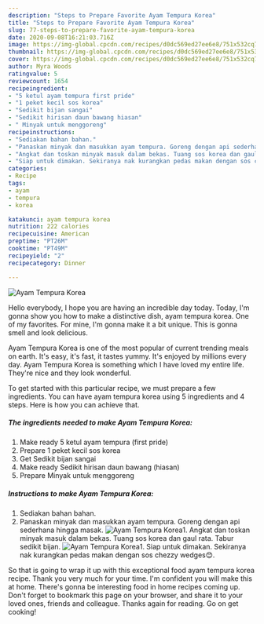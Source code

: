 ```yaml
---
description: "Steps to Prepare Favorite Ayam Tempura Korea"
title: "Steps to Prepare Favorite Ayam Tempura Korea"
slug: 77-steps-to-prepare-favorite-ayam-tempura-korea
date: 2020-09-08T16:21:03.716Z
image: https://img-global.cpcdn.com/recipes/d0dc569ed27ee6e8/751x532cq70/ayam-tempura-korea-resipi-foto-utama.jpg
thumbnail: https://img-global.cpcdn.com/recipes/d0dc569ed27ee6e8/751x532cq70/ayam-tempura-korea-resipi-foto-utama.jpg
cover: https://img-global.cpcdn.com/recipes/d0dc569ed27ee6e8/751x532cq70/ayam-tempura-korea-resipi-foto-utama.jpg
author: Myra Woods
ratingvalue: 5
reviewcount: 1654
recipeingredient:
- "5 ketul ayam tempura first pride"
- "1 peket kecil sos korea"
- "Sedikit bijan sangai"
- "Sedikit hirisan daun bawang hiasan"
- " Minyak untuk menggoreng"
recipeinstructions:
- "Sediakan bahan bahan."
- "Panaskan minyak dan masukkan ayam tempura. Goreng dengan api sederhana hingga masak."
- "Angkat dan toskan minyak masuk dalam bekas. Tuang sos korea dan gaul rata. Tabur sedikit bijan."
- "Siap untuk dimakan. Sekiranya nak kurangkan pedas makan dengan sos chezzy wedges😊."
categories:
- Recipe
tags:
- ayam
- tempura
- korea

katakunci: ayam tempura korea 
nutrition: 222 calories
recipecuisine: American
preptime: "PT26M"
cooktime: "PT49M"
recipeyield: "2"
recipecategory: Dinner

---
```



![Ayam Tempura Korea](https://img-global.cpcdn.com/recipes/d0dc569ed27ee6e8/751x532cq70/ayam-tempura-korea-resipi-foto-utama.jpg)

Hello everybody, I hope you are having an incredible day today. Today, I'm gonna show you how to make a distinctive dish, ayam tempura korea. One of my favorites. For mine, I'm gonna make it a bit unique. This is gonna smell and look delicious.



Ayam Tempura Korea is one of the most popular of current trending meals on earth. It's easy, it's fast, it tastes yummy. It's enjoyed by millions every day. Ayam Tempura Korea is something which I have loved my entire life. They're nice and they look wonderful.


To get started with this particular recipe, we must prepare a few ingredients. You can have ayam tempura korea using 5 ingredients and 4 steps. Here is how you can achieve that.

<!--inarticleads1-->

##### The ingredients needed to make Ayam Tempura Korea:

1. Make ready 5 ketul ayam tempura (first pride)
1. Prepare 1 peket kecil sos korea
1. Get Sedikit bijan sangai
1. Make ready Sedikit hirisan daun bawang (hiasan)
1. Prepare  Minyak untuk menggoreng




<!--inarticleads2-->

##### Instructions to make Ayam Tempura Korea:

1. Sediakan bahan bahan.
1. Panaskan minyak dan masukkan ayam tempura. Goreng dengan api sederhana hingga masak.
<img src="//assets-global.cpcdn.com/assets/icons/button_play-2c75c40dde080a61004c1f40b05d8f140eaff45d7e9e6481dc71c63d2e7c4909.png" alt="Ayam Tempura Korea">1. Angkat dan toskan minyak masuk dalam bekas. Tuang sos korea dan gaul rata. Tabur sedikit bijan.
<img src="//assets-global.cpcdn.com/assets/icons/button_play-2c75c40dde080a61004c1f40b05d8f140eaff45d7e9e6481dc71c63d2e7c4909.png" alt="Ayam Tempura Korea">1. Siap untuk dimakan. Sekiranya nak kurangkan pedas makan dengan sos chezzy wedges😊.




So that is going to wrap it up with this exceptional food ayam tempura korea recipe. Thank you very much for your time. I'm confident you will make this at home. There's gonna be interesting food in home recipes coming up. Don't forget to bookmark this page on your browser, and share it to your loved ones, friends and colleague. Thanks again for reading. Go on get cooking!
